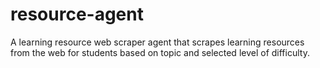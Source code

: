 # resource-agent
A learning resource web scraper agent that scrapes learning resources from the web for students based on topic and selected level of difficulty.
